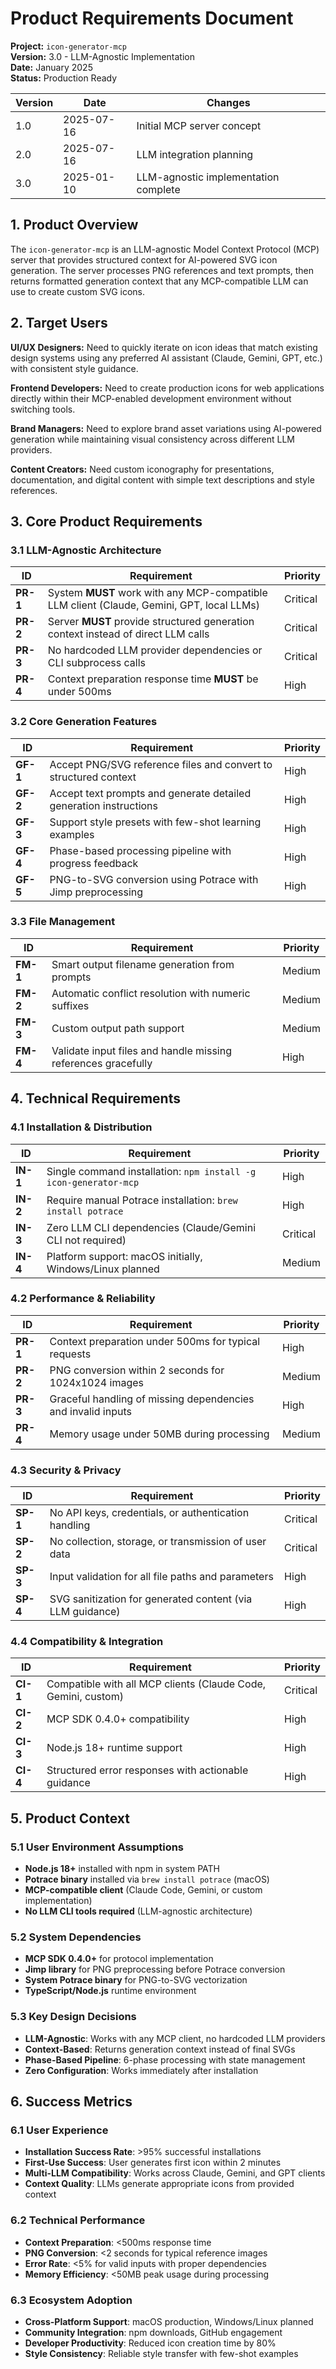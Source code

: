 # Product Requirements Document

**Project:** `icon-generator-mcp`  
**Version:** 3.0 - LLM-Agnostic Implementation  
**Date:** January 2025  
**Status:** Production Ready  

| Version | Date | Changes |
|---------|------|----------|
| 1.0 | 2025-07-16 | Initial MCP server concept |
| 2.0 | 2025-07-16 | LLM integration planning |
| 3.0 | 2025-01-10 | LLM-agnostic implementation complete |

## 1. Product Overview

The `icon-generator-mcp` is an LLM-agnostic Model Context Protocol (MCP) server that provides structured context for AI-powered SVG icon generation. The server processes PNG references and text prompts, then returns formatted generation context that any MCP-compatible LLM can use to create custom SVG icons.

## 2. Target Users

**UI/UX Designers:** Need to quickly iterate on icon ideas that match existing design systems using any preferred AI assistant (Claude, Gemini, GPT, etc.) with consistent style guidance.

**Frontend Developers:** Need to create production icons for web applications directly within their MCP-enabled development environment without switching tools.

**Brand Managers:** Need to explore brand asset variations using AI-powered generation while maintaining visual consistency across different LLM providers.

**Content Creators:** Need custom iconography for presentations, documentation, and digital content with simple text descriptions and style references.

## 3. Core Product Requirements

### 3.1 LLM-Agnostic Architecture
| ID | Requirement | Priority |
|-----|-------------|----------|
| **PR-1** | System **MUST** work with any MCP-compatible LLM client (Claude, Gemini, GPT, local LLMs) | Critical |
| **PR-2** | Server **MUST** provide structured generation context instead of direct LLM calls | Critical |
| **PR-3** | No hardcoded LLM provider dependencies or CLI subprocess calls | Critical |
| **PR-4** | Context preparation response time **MUST** be under 500ms | High |

### 3.2 Core Generation Features  
| ID | Requirement | Priority |
|-----|-------------|----------|
| **GF-1** | Accept PNG/SVG reference files and convert to structured context | High |
| **GF-2** | Accept text prompts and generate detailed generation instructions | High |
| **GF-3** | Support style presets with few-shot learning examples | High |
| **GF-4** | Phase-based processing pipeline with progress feedback | High |
| **GF-5** | PNG-to-SVG conversion using Potrace with Jimp preprocessing | High |

### 3.3 File Management
| ID | Requirement | Priority |
|-----|-------------|----------|
| **FM-1** | Smart output filename generation from prompts | Medium |
| **FM-2** | Automatic conflict resolution with numeric suffixes | Medium |
| **FM-3** | Custom output path support | Medium |
| **FM-4** | Validate input files and handle missing references gracefully | High |

## 4. Technical Requirements

### 4.1 Installation & Distribution
| ID | Requirement | Priority |
|-----|-------------|----------|
| **IN-1** | Single command installation: `npm install -g icon-generator-mcp` | High |
| **IN-2** | Require manual Potrace installation: `brew install potrace` | High |
| **IN-3** | Zero LLM CLI dependencies (Claude/Gemini CLI not required) | Critical |
| **IN-4** | Platform support: macOS initially, Windows/Linux planned | Medium |

### 4.2 Performance & Reliability
| ID | Requirement | Priority |
|-----|-------------|----------|
| **PR-1** | Context preparation under 500ms for typical requests | High |
| **PR-2** | PNG conversion within 2 seconds for 1024x1024 images | Medium |
| **PR-3** | Graceful handling of missing dependencies and invalid inputs | High |
| **PR-4** | Memory usage under 50MB during processing | Medium |

### 4.3 Security & Privacy
| ID | Requirement | Priority |
|-----|-------------|----------|
| **SP-1** | No API keys, credentials, or authentication handling | Critical |
| **SP-2** | No collection, storage, or transmission of user data | Critical |
| **SP-3** | Input validation for all file paths and parameters | High |
| **SP-4** | SVG sanitization for generated content (via LLM guidance) | High |

### 4.4 Compatibility & Integration  
| ID | Requirement | Priority |
|-----|-------------|----------|
| **CI-1** | Compatible with all MCP clients (Claude Code, Gemini, custom) | Critical |
| **CI-2** | MCP SDK 0.4.0+ compatibility | High |
| **CI-3** | Node.js 18+ runtime support | High |
| **CI-4** | Structured error responses with actionable guidance | High |

## 5. Product Context

### 5.1 User Environment Assumptions
- **Node.js 18+** installed with npm in system PATH
- **Potrace binary** installed via `brew install potrace` (macOS)
- **MCP-compatible client** (Claude Code, Gemini, or custom implementation)
- **No LLM CLI tools required** (LLM-agnostic architecture)

### 5.2 System Dependencies
- **MCP SDK 0.4.0+** for protocol implementation
- **Jimp library** for PNG preprocessing before Potrace conversion
- **System Potrace binary** for PNG-to-SVG vectorization
- **TypeScript/Node.js** runtime environment

### 5.3 Key Design Decisions
- **LLM-Agnostic**: Works with any MCP client, no hardcoded LLM providers
- **Context-Based**: Returns generation context instead of final SVGs
- **Phase-Based Pipeline**: 6-phase processing with state management
- **Zero Configuration**: Works immediately after installation

## 6. Success Metrics

### 6.1 User Experience
- **Installation Success Rate**: >95% successful installations
- **First-Use Success**: User generates first icon within 2 minutes
- **Multi-LLM Compatibility**: Works across Claude, Gemini, and GPT clients
- **Context Quality**: LLMs generate appropriate icons from provided context

### 6.2 Technical Performance
- **Context Preparation**: <500ms response time
- **PNG Conversion**: <2 seconds for typical reference images  
- **Error Rate**: <5% for valid inputs with proper dependencies
- **Memory Efficiency**: <50MB peak usage during processing

### 6.3 Ecosystem Adoption
- **Cross-Platform Support**: macOS production, Windows/Linux planned
- **Community Integration**: npm downloads, GitHub engagement
- **Developer Productivity**: Reduced icon creation time by 80%
- **Style Consistency**: Reliable style transfer with few-shot examples